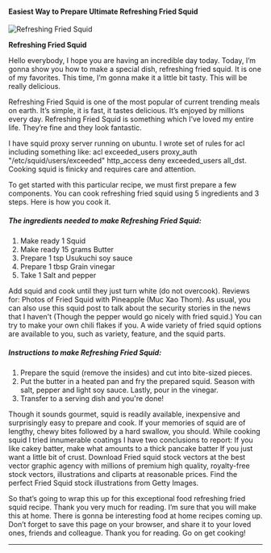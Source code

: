             

#### Easiest Way to Prepare Ultimate Refreshing Fried Squid

![Refreshing Fried Squid](https://img-global.cpcdn.com/recipes/5533675329421312/751x532cq70/refreshing-fried-squid-recipe-main-photo.jpg)

**Refreshing Fried Squid**

Hello everybody, I hope you are having an incredible day today. Today, I’m gonna show you how to make a special dish, refreshing fried squid. It is one of my favorites. This time, I’m gonna make it a little bit tasty. This will be really delicious.

Refreshing Fried Squid is one of the most popular of current trending meals on earth. It’s simple, it is fast, it tastes delicious. It’s enjoyed by millions every day. Refreshing Fried Squid is something which I’ve loved my entire life. They’re fine and they look fantastic.

I have squid proxy server running on ubuntu. I wrote set of rules for acl including something like: acl exceeded\_users proxy\_auth "/etc/squid/users/exceeded" http\_access deny exceeded\_users all\_dst. Cooking squid is finicky and requires care and attention.

To get started with this particular recipe, we must first prepare a few components. You can cook refreshing fried squid using 5 ingredients and 3 steps. Here is how you cook it.

##### The ingredients needed to make Refreshing Fried Squid:

1.  Make ready 1 Squid
2.  Make ready 15 grams Butter
3.  Prepare 1 tsp Usukuchi soy sauce
4.  Prepare 1 tbsp Grain vinegar
5.  Take 1 Salt and pepper

Add squid and cook until they just turn white (do not overcook). Reviews for: Photos of Fried Squid with Pineapple (Muc Xao Thom). As usual, you can also use this squid post to talk about the security stories in the news that I haven't (Though the pepper would go nicely with fried squid.) You can try to make your own chili flakes if you. A wide variety of fried squid options are available to you, such as variety, feature, and the squid parts.

##### Instructions to make Refreshing Fried Squid:

1.  Prepare the squid (remove the insides) and cut into bite-sized pieces.
2.  Put the butter in a heated pan and fry the prepared squid. Season with salt, pepper and light soy sauce. Lastly, pour in the vinegar.
3.  Transfer to a serving dish and you're done!

Though it sounds gourmet, squid is readily available, inexpensive and surprisingly easy to prepare and cook. If your memories of squid are of lengthy, chewy bites followed by a hard swallow, you should. While cooking squid I tried innumerable coatings I have two conclusions to report: If you like cakey batter, make what amounts to a thick pancake batter If you just want a little bit of crust. Download Fried squid stock vectors at the best vector graphic agency with millions of premium high quality, royalty-free stock vectors, illustrations and cliparts at reasonable prices. Find the perfect Fried Squid stock illustrations from Getty Images.

So that’s going to wrap this up for this exceptional food refreshing fried squid recipe. Thank you very much for reading. I’m sure that you will make this at home. There is gonna be interesting food at home recipes coming up. Don’t forget to save this page on your browser, and share it to your loved ones, friends and colleague. Thank you for reading. Go on get cooking!

* * *